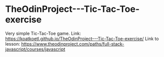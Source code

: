 # TheOdinProject---Tic-Tac-Toe-exercise
Very simple Tic-Tac-Toe game.
Link: https://koatkoetl.github.io/TheOdinProject---Tic-Tac-Toe-exercise/
Link to lesson: https://www.theodinproject.com/paths/full-stack-javascript/courses/javascript
